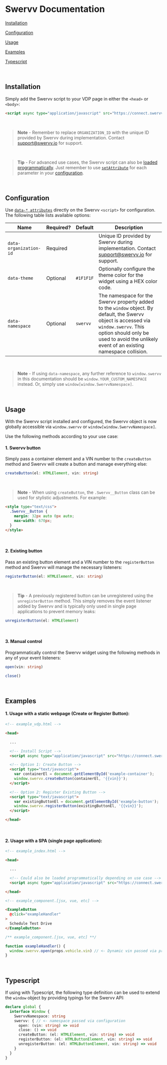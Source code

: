 # Swervv Documentation

[Installation](#installation)

[Configuration](#configuration)

[Usage](#usage)

[Examples](#examples)

[Typescript](#typescript)

<br>

## Installation

Simply add the Swervv script to your VDP page in either the `<head>` or `<body>`:

```html
<script async type="application/javascript" src="https://connect.swervv.io/loader.js" data-organization-id="ORGANIZATION_ID"></script>
```

<br>

> **Note** - Remember to replace `ORGANIZATION_ID` with the unique ID provided by Swervv during implementation. Contact [support\@swervv.io](mailto:support@swervv.io) for support.

<br>

> **Tip** - For advanced use cases, the Swervv script can also be [loaded programmatically](https://www.educative.io/answers/how-to-dynamically-load-a-js-file-in-javascript). Just remember to use [`setAttribute`](https://developer.mozilla.org/en-US/docs/Web/API/Element/setAttribute) for each parameter in your [configuration](#configuration).

<br>

## Configuration

Use [`data-* attributes`](https://developer.mozilla.org/en-US/docs/Web/HTML/Global_attributes/data-*) directly on the Swervv `<script>` for configuration. The following table lists available options: 

| Name | Required? | Default | Description |
| --- | --- | --- | --- |
| `data-organization-id` | Required | | Unique ID provided by Swervv during implementation. Contact [support\@swervv.io](mailto:support@swervv.io) for support. |
| `data-theme` | Optional | `#1F1F1F` | Optionally configure the theme color for the widget using a HEX color code. |
| `data-namespace` | Optional | `swervv` | The namespace for the Swervv property added to the `window` object. By default, the Swervv object is accessed via `window.swervv`. This option should only be used to avoid the unlikely event of an existing namespace collision. |

<br>

> **Note** - If using `data-namespace`, any further reference to `window.swervv` in this documentation should be `window.YOUR_CUSTOM_NAMESPACE` instead. Or, simply use `window[window.SwervvNamespace]`.

<br>

## Usage

With the Swervv script installed and configured, the Swervv object is now globally accessible via `window.swervv` or `window[window.SwervvNamespace]`.

Use the following methods according to your use case:


#### 1. Swervv button

Simply pass a container element and a VIN number to the `createButton` method and Swervv will create a button and manage everything else: 

```typescript
createButton(el: HTMLElement, vin: string)
```

<br>

> **Note** - When using `createButton`, the `.Swervv__Button` class can be used for stylistic adjustments. For example:
```html
<style type="text/css">
  .Swervv__Button {
    margin: 32px auto 0px auto;
    max-width: 670px;
  }
</style>
```

<br>

#### 2. Existing button

Pass an existing button element and a VIN number to the `registerButton` method and Swervv will manage the necessary listeners:

```typescript
registerButton(el: HTMLElement, vin: string)
```

<br>

> **Tip** - A previously registered button can be unregistered using the `unregisterButton` method. This simply removes the event listener added by Swervv and is typically only used in single page applications to prevent memory leaks:

```typescript
unregisterButton(el: HTMLElement)
```

<br>

#### 3. Manual control

Programmatically control the Swervv widget using the following methods in any of your event listeners:

```typescript
open(vin: string)
```

```typescript
close()
```

<br>

## Examples

#### 1. Usage with a static webpage (Create or Register Button):
```html
<!-- example_vdp.html -->

<head>

  ...

  <!-- Install Script -->
  <script async type="application/javascript" src="https://connect.swervv.io/loader.js" data-organization-id="ORGANIZATION_ID"></script>

  <!-- Option 1: Create Button -->
  <script type="text/javascript">
    var containerEl = document.getElementById('example-container');
    window.swervv.createButton(containerEl, '{{vin}}');
  </script>

  <!-- Option 2: Register Existing Button -->
  <script type="text/javascript">
    var existingButtonEl = document.getElementById('example-button');
    window.swervv.registerButton(existingButtonEl, '{{vin}}');
  </script>

</head>
```

<br>

#### 2. Usage with a SPA (single page application):
```html
<!-- example_index.html -->

<head>

  ...

  <!-- Could also be loaded programmatically depending on use case -->
  <script async type="application/javascript" src="https://connect.swervv.io/loader.js" data-organization-id="ORGANIZATION_ID"></script>

</head>
```

```html
<!-- example_component.[jsx, vue, etc] -->

<ExampleButton
  @click="exampleHandler"
>
  Schedule Test Drive
</ExampleButton>
```
```typescript
/** example_component.[jsx, vue, etc] **/

function exampleHandler() {
  window.swervv.open(props.vehicle.vin) // <- Dynamic vin passed via props
}
```

<br>

## Typescript

If using with Typescript, the following type definition can be used to extend the `window` object by providing typings for the Swervv API:

```typescript
declare global {
  interface Window {
    SwervvNamespace: string
    swervv: { // <- namespace passed via configuration
      open: (vin: string) => void
      close: () => void
      createButton: (el: HTMLElement, vin: string) => void
      registerButton: (el: HTMLButtonElement, vin: string) => void
      unregisterButton: (el: HTMLButtonElement, vin: string) => void
    }
  }
}
```
